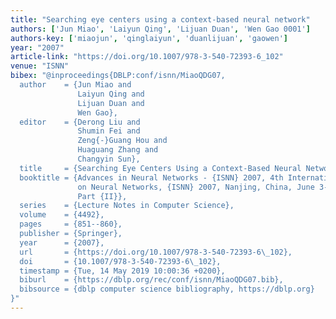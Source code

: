 ```yaml
---
title: "Searching eye centers using a context-based neural network"
authors: ['Jun Miao', 'Laiyun Qing', 'Lijuan Duan', 'Wen Gao 0001']
authors-key: ['miaojun', 'qinglaiyun', 'duanlijuan', 'gaowen']
year: "2007"
article-link: "https://doi.org/10.1007/978-3-540-72393-6_102"
venue: "ISNN"
bibex: "@inproceedings{DBLP:conf/isnn/MiaoQDG07,
  author    = {Jun Miao and
               Laiyun Qing and
               Lijuan Duan and
               Wen Gao},
  editor    = {Derong Liu and
               Shumin Fei and
               Zeng{-}Guang Hou and
               Huaguang Zhang and
               Changyin Sun},
  title     = {Searching Eye Centers Using a Context-Based Neural Network},
  booktitle = {Advances in Neural Networks - {ISNN} 2007, 4th International Symposium
               on Neural Networks, {ISNN} 2007, Nanjing, China, June 3-7, 2007, Proceedings,
               Part {II}},
  series    = {Lecture Notes in Computer Science},
  volume    = {4492},
  pages     = {851--860},
  publisher = {Springer},
  year      = {2007},
  url       = {https://doi.org/10.1007/978-3-540-72393-6\_102},
  doi       = {10.1007/978-3-540-72393-6\_102},
  timestamp = {Tue, 14 May 2019 10:00:36 +0200},
  biburl    = {https://dblp.org/rec/conf/isnn/MiaoQDG07.bib},
  bibsource = {dblp computer science bibliography, https://dblp.org}
}"
---
```

